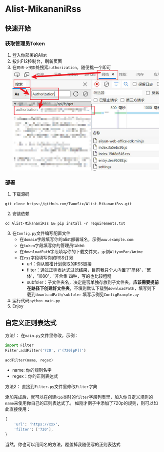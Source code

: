 # Alist-MikananiRss
## 快速开始
### 获取管理员Token
1. 登入你部署的Alist
2. 按出F12控制台，刷新页面
3. 在`网络->搜索`处搜索`authorization`，随便挑一个即可
	![avatar](imgs/getToken.jpg)
### 部署
1. 下载源码
```shell
git clone https://github.com/TwooSix/Alist-MikananiRss.git
```
2. 安装依赖
```shell
cd Alist-MikananiRss && pip install -r requirements.txt
```
3. 在`Config.py`文件编写配置文件
	 - 在`domain`字段填写你的alist部署域名，示例`www.example.com`
	 - 在`token`字段填写你的管理员token
	 - 在`downloadPath`字段填写你的下载文件夹，示例`AliyunPan/Anime`
	 - 在`rss`字段填写你的RSS订阅
		- url：你从蜜柑计划获取的RSS链接
		- filter：通过正则表达式过滤结果，目前我只个人内置了'简体'，'繁体'，'1080'，'非合集'四种，写的也比较粗糙
		- subfoler：子文件夹名，决定是否单独存放到子文件夹，**应该需要提前在路径下创建好文件夹**，不填则默认下载到`downloadPath`，填写则下载到`downloadPath/subfoler`
		填写示例见`ConfigExample.py`
1. 运行代码`python main.py`
2. Enjoy
## 自定义正则表达式
方法1：
在`main.py`文件里修改，示例：
```python
import Filter
Filter.addFilter('720', r'(720[pP])')
```
`addFilter(name, regex)`
- name: 你的规则名字
- regex：你的正则表达式

方法2：
直接到`Filter.py`文件里修改`Filter`字典

添加完成后，就可以在创建`RSS`类时的`filter`字段列表里，加入你自定义规则的`name`来使用你自己的正则表达式了。
如刚才例子中添加了720p的规则，则可以如此直接使用：
```python
{
	'url': 'https://xxx',
	'filter': ['720'],
}
```
当然，你也可以用同名的方法，覆盖掉我随便写的正则表达式